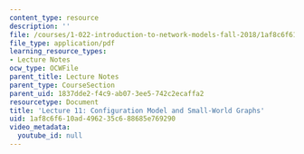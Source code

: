 ```yaml
---
content_type: resource
description: ''
file: /courses/1-022-introduction-to-network-models-fall-2018/1af8c6f610ad496235c688685e769290_MIT1_022F18_lec11.pdf
file_type: application/pdf
learning_resource_types:
- Lecture Notes
ocw_type: OCWFile
parent_title: Lecture Notes
parent_type: CourseSection
parent_uid: 1837dde2-f4c9-ab07-3ee5-742c2ecaffa2
resourcetype: Document
title: 'Lecture 11: Configuration Model and Small-World Graphs'
uid: 1af8c6f6-10ad-4962-35c6-88685e769290
video_metadata:
  youtube_id: null
---
```

